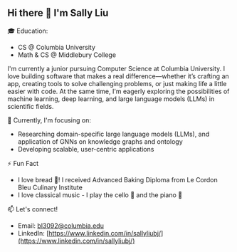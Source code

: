 ## Hi there 👋 I'm Sally Liu

<!--
**Sallyliubj/Sallyliubj** is a ✨ _special_ ✨ repository because its `README.md` (this file) appears on your GitHub profile.

Here are some ideas to get you started:

- 🔭 I’m currently working on ...
- 🌱 I’m currently learning ...
- 👯 I’m looking to collaborate on ...
- 🤔 I’m looking for help with ...
- 💬 Ask me about ...
- 📫 How to reach me: ...
- 😄 Pronouns: ...
- ⚡ Fun fact: ...
-->

🎓 Education:
- CS @ Columbia University
- Math & CS @ Middlebury College

I'm currently a junior pursuing Computer Science at Columbia University. I love building software that makes a real difference—whether it’s crafting an app, creating tools to solve challenging problems, or just making life a little easier with code. At the same time, I'm eagerly exploring the possibilities of machine learning, deep learning, and large language models (LLMs) in scientific fields.

🌱 Currently, I'm focusing on:
- Researching domain-specific large language models (LLMs), and application of GNNs on knowledge graphs and ontology
- Developing scalable, user-centric applications

⚡ Fun Fact
- I love bread 🥖! I received Advanced Baking Diploma from Le Cordon Bleu Culinary Institute
- I love classical music - I play the cello 🎻 and the piano 🎹

📫 Let's connect!
- Email: bl3092@columbia.edu
- LinkedIn: [https://www.linkedin.com/in/sallyliubj/](https://www.linkedin.com/in/sallyliubj/)
